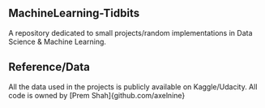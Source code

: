 ## MachineLearning-Tidbits
A repository dedicated to small projects/random implementations in Data Science & Machine Learning.

## Reference/Data

All the data used in the projects is publicly available on Kaggle/Udacity. All code is owned by [Prem Shah]{github.com/axelnine}
